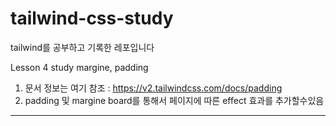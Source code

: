 # tailwind-css-study
tailwind를 공부하고 기록한 레포입니다

Lesson 4 study margine, padding  
1. 문서 정보는 여기 참조 : https://v2.tailwindcss.com/docs/padding
2. padding 및 margine board를 통해서 페이지에 따른 effect 효과를 추가할수있음 
<hr>



